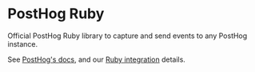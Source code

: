 # PostHog Ruby

Official PostHog Ruby library to capture and send events to any PostHog instance.

See [PostHog's docs](https://docs.posthog.com), and our [Ruby integration](https://docs.posthog.com/#/integrations/ruby-integration) details.
